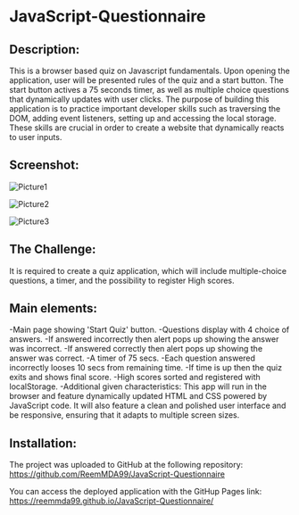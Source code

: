# JavaScript-Questionnaire

## Description:
This is a browser based quiz on Javascript fundamentals. Upon opening the application, user will be presented rules of the quiz and a start button. The start button actives a 75 seconds timer, as well as multiple choice questions that dynamically updates with user clicks. The purpose of building this application is to practice important developer skills such as traversing the DOM, adding event listeners, setting up and accessing the local storage. These skills are crucial in order to create a website that dynamically reacts to user inputs.

## Screenshot:
![Picture1](https://user-images.githubusercontent.com/94458512/158070422-d3e3bfc4-88b7-41ea-aca2-f75fc1fd5438.png)

![Picture2](https://user-images.githubusercontent.com/94458512/158070431-0dcac3a5-8644-4507-8af6-bce8779654f1.png)

![Picture3](https://user-images.githubusercontent.com/94458512/158070445-1f93961a-8dbe-4910-9d68-5eb992ade931.png)


## The Challenge:
It is required to create a quiz application, which will include multiple-choice questions, a timer, and the possibility to register High scores.

## Main elements:
-Main page showing 'Start Quiz' button.
-Questions display with 4 choice of answers.
-If answered incorrectly then alert pops up showing the answer was incorrect.
-If answered correctly then alert pops up showing the answer was correct.
-A timer of 75 secs.
-Each question answered incorrectly looses 10 secs from remaining time.
-If time is up then the quiz exits and shows final score.
-High scores sorted and registered with localStorage.
-Additional given characteristics: This app will run in the browser and feature dynamically updated HTML and CSS powered by JavaScript code. It will also feature a clean and polished user interface and be responsive, ensuring that it adapts to multiple screen sizes.


## Installation:
The project was uploaded to GitHub at the following repository: https://github.com/ReemMDA99/JavaScript-Questionnaire

You can access the deployed application with the GitHup Pages link: https://reemmda99.github.io/JavaScript-Questionnaire/
